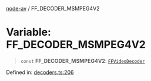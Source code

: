 [node-av](../globals.md) / FF\_DECODER\_MSMPEG4V2

# Variable: FF\_DECODER\_MSMPEG4V2

> `const` **FF\_DECODER\_MSMPEG4V2**: [`FFVideoDecoder`](../type-aliases/FFVideoDecoder.md)

Defined in: [decoders.ts:206](https://github.com/seydx/av/blob/f8631fc881b394300b1479f511d55cf1c370a87f/src/constants/decoders.ts#L206)
